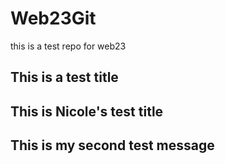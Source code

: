 # Web23Git
this is a test repo for web23 

## This is a test title

## This is Nicole's test title

## This is my second test message